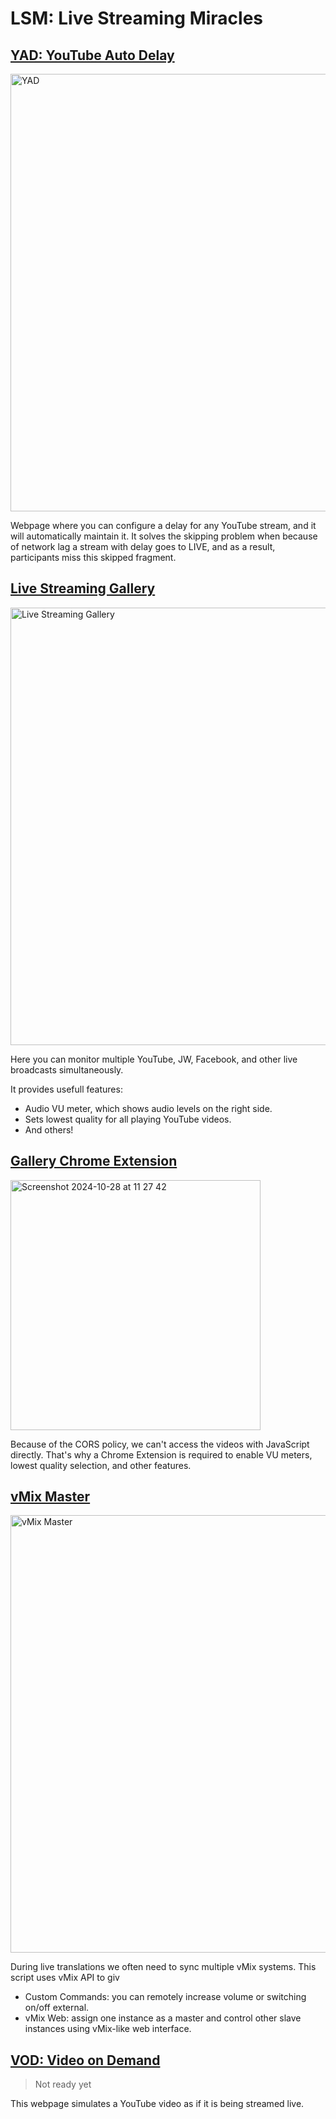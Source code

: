 # LSM: Live Streaming Miracles

## [YAD: YouTube Auto Delay](https://alexfreik.github.io/lsm/yad/)

<img width="700" alt="YAD" src="https://github.com/user-attachments/assets/3c1f0cb4-c946-4cd5-81b5-1ea3502c01be">

Webpage where you can configure a delay for any YouTube
stream, and it will automatically maintain it. It solves the
skipping problem when because of network lag a stream with delay
goes to LIVE, and as a result, participants miss this skipped fragment.

## [Live Streaming Gallery](https://alexfreik.github.io/lsm/gallery/)

<img width="700" alt="Live Streaming Gallery" src="https://github.com/user-attachments/assets/c0d302e0-d959-4d95-9b85-f93a4c9b2fc5">

Here you can monitor multiple YouTube, JW, Facebook, and other live broadcasts simultaneously.

It provides usefull features:

-   Audio VU meter, which shows audio levels on the right side.
-   Sets lowest quality for all playing YouTube videos.
-   And others!

## [Gallery Chrome Extension](https://alexfreik.github.io/lsm/gallery-ext/)

<img width="400" alt="Screenshot 2024-10-28 at 11 27 42" src="https://github.com/user-attachments/assets/25f017eb-ed04-4aae-8c86-cfd71ef68cd6">

Because of the CORS policy, we can't access the videos with JavaScript directly. That's why a Chrome Extension is required to enable VU meters, lowest quality selection, and other features.

## [vMix Master](https://alexfreik.github.io/lsm/vmix-master/)

<img width="700" alt="vMix Master" src="https://github.com/user-attachments/assets/5d166448-c202-458b-b1ec-8e9c7d089d0a">

During live translations we often need to sync multiple vMix systems. This script uses vMix API to giv
-   Custom Commands: you can remotely increase volume or switching on/off external.
-   vMix Web: assign one instance as a master and control other slave instances using vMix-like web interface.

## [VOD: Video on Demand](https://alexfreik.github.io/lsm/vod/)

> Not ready yet

This webpage simulates a YouTube video as if it is being streamed live.
